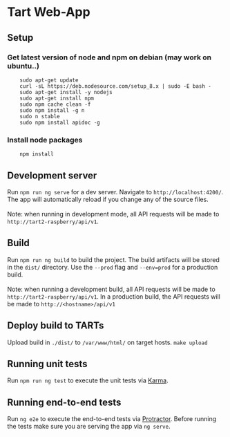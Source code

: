 # Tart Web-App

## Setup
### Get latest version of node and npm on debian (may work on ubuntu..)
```
	sudo apt-get update
	curl -sL https://deb.nodesource.com/setup_8.x | sudo -E bash -
	sudo apt-get install -y nodejs
	sudo apt-get install npm
	sudo npm cache clean -f
	sudo npm install -g n
	sudo n stable
	sudo npm install apidoc -g
```
### Install node packages
```
	npm install
```

## Development server
Run `npm run ng serve` for a dev server. Navigate to `http://localhost:4200/`. The app will automatically reload if you change any of the source files.
<br/><br/>
Note: when running in development mode, all API requests will be made to `http://tart2-raspberry/api/v1`.

## Build

Run `npm run ng build` to build the project. The build artifacts will be stored in the `dist/` directory. Use the `--prod` flag and `--env=prod` for a production build.
<br/><br/>
Note: when running a development build, all API requests will be made to `http://tart2-raspberry/api/v1`. In a production build, the API requests will be made to `http://<hostname>/api/v1`

## Deploy build to TARTs
Upload build in `./dist/` to `/var/www/html/` on target hosts.
`make upload`

## Running unit tests

Run `npm run ng test` to execute the unit tests via [Karma](https://karma-runner.github.io).

## Running end-to-end tests

Run `ng e2e` to execute the end-to-end tests via [Protractor](http://www.protractortest.org/).
Before running the tests make sure you are serving the app via `ng serve`.
